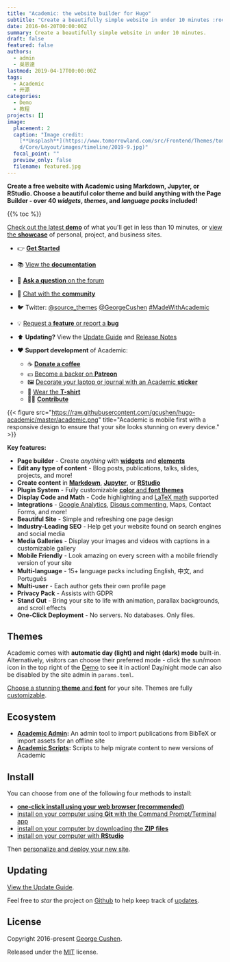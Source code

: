 ```yaml
---
title: "Academic: the website builder for Hugo"
subtitle: "Create a beautifully simple website in under 10 minutes :rocket:"
date: 2016-04-20T00:00:00Z
summary: Create a beautifully simple website in under 10 minutes.
draft: false
featured: false
authors:
  - admin
  - 吳恩達
lastmod: 2019-04-17T00:00:00Z
tags:
  - Academic
  - 开源
categories:
  - Demo
  - 教程
projects: []
image:
  placement: 2
  caption: "Image credit:
    [**Unsplash**](https://www.tomorrowland.com/src/Frontend/Themes/tomorrowlan\
    d/Core/Layout/images/timeline/2019-9.jpg)"
  focal_point: ""
  preview_only: false
  filename: featured.jpg
---
```

**Create a free website with Academic using Markdown, Jupyter, or RStudio. Choose a beautiful color theme and build anything with the Page Builder - over 40 *widgets*, *themes*, and *language packs* included!**

{{% toc %}}

[Check out the latest **demo**](https://academic-demo.netlify.com/) of what you'll get in less than 10 minutes, or [view the **showcase**](https://sourcethemes.com/academic/#expo) of personal, project, and business sites.

* 👉 **[Get Started](#install)**
* 📚 [View the **documentation**](https://sourcethemes.com/academic/docs/)
* 💬 [**Ask a question** on the forum](https://discourse.gohugo.io)
* 👥 [Chat with the **community**](https://spectrum.chat/academic)
* 🐦 Twitter: [@source_themes](https://twitter.com/source_themes) [@GeorgeCushen](https://twitter.com/GeorgeCushen) [\#MadeWithAcademic](https://twitter.com/search?q=%23MadeWithAcademic&src=typd)
* 💡 [Request a **feature** or report a **bug**](https://github.com/gcushen/hugo-academic/issues)
* ⬆️ **Updating?** View the [Update Guide](https://sourcethemes.com/academic/docs/update/) and [Release Notes](https://sourcethemes.com/academic/updates/)
* :heart: **Support development** of Academic:

  * ☕️ **[Donate a coffee](https://paypal.me/cushen)**
  * 💵 [Become a backer on **Patreon**](https://www.patreon.com/cushen)
  * 🖼️ [Decorate your laptop or journal with an Academic **sticker**](https://www.redbubble.com/people/neutreno/works/34387919-academic)
  * 👕 [Wear the **T-shirt**](https://academic.threadless.com/)
  * :woman_technologist: **[Contribute](https://sourcethemes.com/academic/docs/contribute/)**

{{< figure src="https://raw.githubusercontent.com/gcushen/hugo-academic/master/academic.png" title="Academic is mobile first with a responsive design to ensure that your site looks stunning on every device." >}}

**Key features:**

* **Page builder** - Create *anything* with **[widgets](https://sourcethemes.com/academic/docs/page-builder/)** and **[elements](https://sourcethemes.com/academic/docs/writing-markdown-latex/)**
* **Edit any type of content** - Blog posts, publications, talks, slides, projects, and more!
* **Create content** in **[Markdown](https://sourcethemes.com/academic/docs/writing-markdown-latex/)**, **[Jupyter](https://sourcethemes.com/academic/docs/jupyter/)**, or **[RStudio](https://sourcethemes.com/academic/docs/install/#install-with-rstudio)**
* **Plugin System** - Fully customizable [**color** and **font themes**](https://sourcethemes.com/academic/themes/)
* **Display Code and Math** - Code highlighting and [LaTeX math](https://en.wikibooks.org/wiki/LaTeX/Mathematics) supported
* **Integrations** - [Google Analytics](https://analytics.google.com), [Disqus commenting](https://disqus.com), Maps, Contact Forms, and more!
* **Beautiful Site** - Simple and refreshing one page design
* **Industry-Leading SEO** - Help get your website found on search engines and social media
* **Media Galleries** - Display your images and videos with captions in a customizable gallery
* **Mobile Friendly** - Look amazing on every screen with a mobile friendly version of your site
* **Multi-language** - 15+ language packs including English, 中文, and Português
* **Multi-user** - Each author gets their own profile page
* **Privacy Pack** - Assists with GDPR
* **Stand Out** - Bring your site to life with animation, parallax backgrounds, and scroll effects
* **One-Click Deployment** - No servers. No databases. Only files.

## Themes

Academic comes with **automatic day (light) and night (dark) mode** built-in. Alternatively, visitors can  choose their preferred mode - click the sun/moon icon in the top right of the [Demo](https://academic-demo.netlify.com/) to see it in action! Day/night mode can also be disabled by the site admin in `params.toml`.

[Choose a stunning **theme** and **font**](https://sourcethemes.com/academic/themes/) for your site. Themes are fully [customizable](https://sourcethemes.com/academic/docs/customization/#custom-theme).

## Ecosystem

* **[Academic Admin](https://github.com/sourcethemes/academic-admin):** An admin tool to import publications from BibTeX or import assets for an offline site
* **[Academic Scripts](https://github.com/sourcethemes/academic-scripts):** Scripts to help migrate content to new versions of Academic

## Install

You can choose from one of the following four methods to install:

* **[one-click install using your web browser (recommended)](https://sourcethemes.com/academic/docs/install/#install-with-web-browser)**
* [install on your computer using **Git** with the Command Prompt/Terminal app](https://sourcethemes.com/academic/docs/install/#install-with-git)
* [install on your computer by downloading the **ZIP files**](https://sourcethemes.com/academic/docs/install/#install-with-zip)
* [install on your computer with **RStudio**](https://sourcethemes.com/academic/docs/install/#install-with-rstudio)

Then [personalize and deploy your new site](https://sourcethemes.com/academic/docs/get-started/).

## Updating

[View the Update Guide](https://sourcethemes.com/academic/docs/update/).

Feel free to *star* the project on [Github](https://github.com/gcushen/hugo-academic/) to help keep track of [updates](https://sourcethemes.com/academic/updates).

## License

Copyright 2016-present [George Cushen](https://georgecushen.com).

Released under the [MIT](https://github.com/gcushen/hugo-academic/blob/master/LICENSE.md) license.